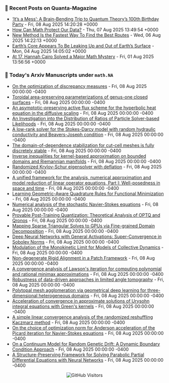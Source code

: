 ### 📝 Recent Posts on Quanta-Magazine
<!-- quanta starts -->
* <a href="https://www.quantamagazine.org/its-a-mess-a-brain-bending-trip-to-quantum-theorys-100th-birthday-party-20250808/">‘It’s a Mess’: A Brain-Bending Trip to Quantum Theory’s 100th Birthday Party</a> - Fri, 08 Aug 2025 14:20:28 +0000
* <a href="https://www.quantamagazine.org/how-can-math-protect-our-data-20250807/">How Can Math Protect Our Data?</a> - Thu, 07 Aug 2025 13:49:54 +0000
* <a href="https://www.quantamagazine.org/new-method-is-the-fastest-way-to-find-the-best-routes-20250806/">New Method Is the Fastest Way To Find the Best Routes</a> - Wed, 06 Aug 2025 14:22:13 +0000
* <a href="https://www.quantamagazine.org/earths-core-appears-to-be-leaking-up-and-out-of-earths-surface-20250804/">Earth’s Core Appears To Be Leaking Up and Out of Earth’s Surface</a> - Mon, 04 Aug 2025 14:05:02 +0000
* <a href="https://www.quantamagazine.org/at-17-hannah-cairo-solved-a-major-math-mystery-20250801/">At 17, Hannah Cairo Solved a Major Math Mystery</a> - Fri, 01 Aug 2025 13:56:56 +0000
<!-- quanta ends -->


### 📝 Today's Arxiv Manuscripts under ``math.NA``
<!-- arxiv-math-na starts -->
* <a href="https://arxiv.org/abs/2508.04926">On the optimization of discrepancy measures</a> - Fri, 08 Aug 2025 00:00:00 -0400
* <a href="https://arxiv.org/abs/2508.05111">Toroidal area-preserving parameterizations of genus-one closed surfaces</a> - Fri, 08 Aug 2025 00:00:00 -0400
* <a href="https://arxiv.org/abs/2508.05166">An asymptotic-preserving active flux scheme for the hyperbolic heat equation in the diffusive scaling</a> - Fri, 08 Aug 2025 00:00:00 -0400
* <a href="https://arxiv.org/abs/2508.05303">An Investigation into the Distribution of Ratios of Particle Solver-based Likelihoods</a> - Fri, 08 Aug 2025 00:00:00 -0400
* <a href="https://arxiv.org/abs/2508.05328">A low-rank solver for the Stokes-Darcy model with random hydraulic conductivity and Beavers-Joseph condition</a> - Fri, 08 Aug 2025 00:00:00 -0400
* <a href="https://arxiv.org/abs/2508.05372">The domain-of-dependence stabilization for cut-cell meshes is fully discretely stable</a> - Fri, 08 Aug 2025 00:00:00 -0400
* <a href="https://arxiv.org/abs/2508.05376">Inverse inequalities for kernel-based approximation on bounded domains and Riemannian manifolds</a> - Fri, 08 Aug 2025 00:00:00 -0400
* <a href="https://arxiv.org/abs/2508.05400">Randomized Krylov-Schur eigensolver with deflation</a> - Fri, 08 Aug 2025 00:00:00 -0400
* <a href="https://arxiv.org/abs/2508.05407">A unified framework for the analysis, numerical approximation and model reduction of linear operator equations, Part I: Well-posedness in space and time</a> - Fri, 08 Aug 2025 00:00:00 -0400
* <a href="https://arxiv.org/abs/2508.05445">Learning Geometric-Aware Quadrature Rules for Functional Minimization</a> - Fri, 08 Aug 2025 00:00:00 -0400
* <a href="https://arxiv.org/abs/2508.05564">Numerical analysis of the stochastic Navier-Stokes equations</a> - Fri, 08 Aug 2025 00:00:00 -0400
* <a href="https://arxiv.org/abs/2508.04853">Provable Post-Training Quantization: Theoretical Analysis of OPTQ and Qronos</a> - Fri, 08 Aug 2025 00:00:00 -0400
* <a href="https://arxiv.org/abs/2508.04917">Mapping Sparse Triangular Solves to GPUs via Fine-grained Domain Decomposition</a> - Fri, 08 Aug 2025 00:00:00 -0400
* <a href="https://arxiv.org/abs/2508.05141">Deep Neural Networks with General Activations: Super-Convergence in Sobolev Norms</a> - Fri, 08 Aug 2025 00:00:00 -0400
* <a href="https://arxiv.org/abs/2508.05478">Modulation of the Monokinetic Limit for Models of Collective Dynamics</a> - Fri, 08 Aug 2025 00:00:00 -0400
* <a href="https://arxiv.org/abs/2303.11620">Non-degenerate Rigid Alignment in a Patch Framework</a> - Fri, 08 Aug 2025 00:00:00 -0400
* <a href="https://arxiv.org/abs/2401.00778">A convergence analysis of Lawson's iteration for computing polynomial and rational minimax approximations</a> - Fri, 08 Aug 2025 00:00:00 -0400
* <a href="https://arxiv.org/abs/2403.11350">Robustness of data-driven approaches in limited angle tomography</a> - Fri, 08 Aug 2025 00:00:00 -0400
* <a href="https://arxiv.org/abs/2406.10587">Polytopal mesh agglomeration via geometrical deep learning for three-dimensional heterogeneous domains</a> - Fri, 08 Aug 2025 00:00:00 -0400
* <a href="https://arxiv.org/abs/2409.01784">Acceleration of convergence in approximate solutions of Urysohn integral equations with Green's kernels</a> - Fri, 08 Aug 2025 00:00:00 -0400
* <a href="https://arxiv.org/abs/2410.01140">A simple linear convergence analysis of the randomized reshuffling Kaczmarz method</a> - Fri, 08 Aug 2025 00:00:00 -0400
* <a href="https://arxiv.org/abs/2505.07650">On the choice of optimization norm for Anderson acceleration of the Picard iteration for Navier-Stokes equations</a> - Fri, 08 Aug 2025 00:00:00 -0400
* <a href="https://arxiv.org/abs/2309.09484">On a Continuum Model for Random Genetic Drift: A Dynamic Boundary Condition Approach</a> - Fri, 08 Aug 2025 00:00:00 -0400
* <a href="https://arxiv.org/abs/2504.10273">A Structure-Preserving Framework for Solving Parabolic Partial Differential Equations with Neural Networks</a> - Fri, 08 Aug 2025 00:00:00 -0400
<!-- arxiv-math-na ends -->

<div align="center">
  
![GitHub Visitors](https://api.visitorbadge.io/api/visitors?path=https%3A%2F%2Fgithub.com%2Flowrank&label=profile%20views&labelColor=%231e1e2e&countColor=%23cba6f7)



</div>
